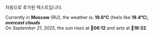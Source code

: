 
자동으로 추가된 텍스트입니다.

<!--START_SECTION:weather:moscow-->
Currently in **Moscow** (RU), the weather is: **19.6°C** (feels like **19.4°C**), ***overcast clouds***<br/>
On *September 21, 2025*, the *sun rises* at 🌅**06:12** and *sets* at 🌇**18:32**.
<!--END_SECTION:weather-->
